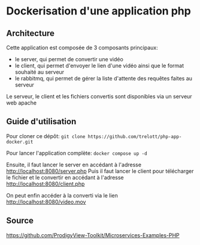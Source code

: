 # Dockerisation d'une application php

## Architecture

Cette application est composée de 3 composants principaux:
- le server, qui permet de convertir une vidéo
- le client, qui permet d'envoyer le lien d'une vidéo ainsi que le format souhaité au serveur
- le rabbitmq, qui permet de gérer la liste d'attente des requêtes faites au serveur

Le serveur, le client et les fichiers convertis sont disponibles via un serveur web apache

## Guide d'utilisation

Pour cloner ce dépôt:
```git clone https://github.com/trelott/php-app-docker.git```

Pour lancer l'application complète:
```docker compose up -d```

Ensuite, il faut lancer le server en accédant à l'adresse [http://localhost:8080/server.php](http://localhost:8080/server.php)
Puis il faut lancer le client pour télécharger le fichier et le convertir en accédant à l'adresse [http://localhost:8080/client.php](http://localhost:8080/client.php)

On peut enfin accéder à la converti via le lien [http://localhost:8080/video.mov](http://localhost:8080/video.mov)

## Source
<https://github.com/ProdigyView-Toolkit/Microservices-Examples-PHP>